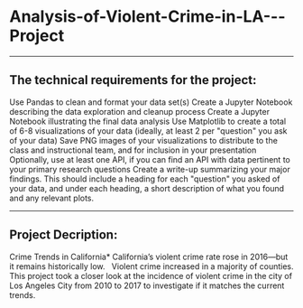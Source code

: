 # Analysis-of-Violent-Crime-in-LA---Project
--------------------------------------------------------
The technical requirements for the project:
--------------------------------------------------------

Use Pandas to clean and format your data set(s)
Create a Jupyter Notebook describing the data exploration and cleanup process
Create a Jupyter Notebook illustrating the final data analysis
Use Matplotlib to create a total of 6-8 visualizations of your data (ideally, at least 2 per "question" you ask of your data)
Save PNG images of your visualizations to distribute to the class and instructional team, and for inclusion in your presentation
Optionally, use at least one API, if you can find an API with data pertinent to your primary research questions
Create a write-up summarizing your major findings. This should include a heading for each "question" you asked of your data, and under each heading, a short description of what you found and any relevant plots.

-------------------
Project Decription: 
-------------------
Crime Trends in California*
California’s violent crime rate rose in 2016—but it remains historically low.  
Violent crime increased in a majority of counties. 
This project took a closer look at the incidence of violent crime in the city of Los Angeles City from 2010 to 2017 to investigate 
if it matches the current trends. 


